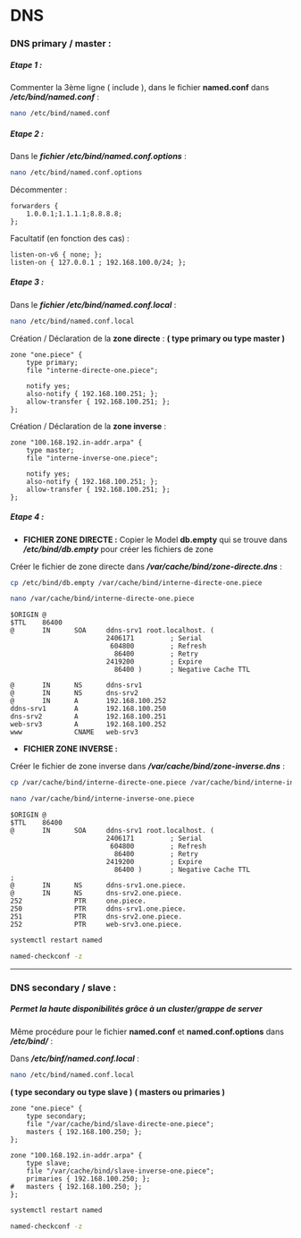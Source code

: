 # DNS

### DNS primary / master :

##### Etape 1 :
Commenter la 3ème ligne ( include ), dans le fichier __named.conf__ dans ***/etc/bind/named.conf*** :
```sh
nano /etc/bind/named.conf
```

##### Etape 2 :
Dans le ***fichier /etc/bind/named.conf.options*** : 
```sh
nano /etc/bind/named.conf.options
```
Décommenter :
```
forwarders {
    1.0.0.1;1.1.1.1;8.8.8.8;
};
```
Facultatif (en fonction des cas) :
```
listen-on-v6 { none; };
listen-on { 127.0.0.1 ; 192.168.100.0/24; };
```
##### Etape 3 :
Dans le ***fichier /etc/bind/named.conf.local*** :
```sh
nano /etc/bind/named.conf.local
```
Création / Déclaration de la __zone directe__ :
__( type primary ou type master )__
```
zone "one.piece" {
	type primary; 
    file "interne-directe-one.piece";

	notify yes;
    also-notify { 192.168.100.251; };
    allow-transfer { 192.168.100.251; };
};
```
Création / Déclaration de la __zone inverse__ :
```
zone "100.168.192.in-addr.arpa" {
    type master;
    file "interne-inverse-one.piece";

	notify yes;
    also-notify { 192.168.100.251; };
    allow-transfer { 192.168.100.251; };
};
```

##### Etape 4 :

-  **FICHIER ZONE DIRECTE :** 
Copier le Model __db.empty__ qui se trouve dans ***/etc/bind/db.empty*** pour créer les fichiers de zone

Créer le fichier de zone directe dans ***/var/cache/bind/zone-directe.dns*** :
```sh
cp /etc/bind/db.empty /var/cache/bind/interne-directe-one.piece
```

```sh
nano /var/cache/bind/interne-directe-one.piece
```

```
$ORIGIN @
$TTL    86400
@       IN      SOA     ddns-srv1 root.localhost. (
                        2406171         ; Serial
                         604800         ; Refresh
                          86400         ; Retry
                        2419200         ; Expire
                          86400 )       ; Negative Cache TTL

@       IN      NS      ddns-srv1
@       IN      NS      dns-srv2
@       IN      A       192.168.100.252
ddns-srv1       A       192.168.100.250
dns-srv2        A       192.168.100.251
web-srv3        A       192.168.100.252
www             CNAME   web-srv3
```


-  **FICHIER ZONE INVERSE :**

Créer le fichier de zone inverse dans ***/var/cache/bind/zone-inverse.dns*** :
```sh
cp /var/cache/bind/interne-directe-one.piece /var/cache/bind/interne-inverse-one.piece
```

```sh
nano /var/cache/bind/interne-inverse-one.piece 
```

```
$ORIGIN @
$TTL    86400
@       IN      SOA     ddns-srv1 root.localhost. (
                        2406171         ; Serial
                         604800         ; Refresh
                          86400         ; Retry
                        2419200         ; Expire
                          86400 )       ; Negative Cache TTL
;
@       IN      NS      ddns-srv1.one.piece.
@       IN      NS      dns-srv2.one.piece.
252             PTR     one.piece.
250             PTR     ddns-srv1.one.piece.
251             PTR     dns-srv2.one.piece.
252             PTR     web-srv3.one.piece.
```

```sh
systemctl restart named
```
```sh
named-checkconf -z
```

---
### DNS secondary / slave : 
##### Permet la haute disponibilités grâce à un cluster/grappe de server

Même procédure pour le fichier __named.conf__ et __named.conf.options__ dans ***/etc/bind/*** :

Dans ***/etc/binf/named.conf.local*** :
```sh 
nano /etc/bind/named.conf.local 
```
__( type secondary ou type slave )__
__( masters ou primaries )__
```
zone "one.piece" {
    type secondary;
    file "/var/cache/bind/slave-directe-one.piece";
    masters { 192.168.100.250; };
};

zone "100.168.192.in-addr.arpa" {
    type slave;
    file "/var/cache/bind/slave-inverse-one.piece";
    primaries { 192.168.100.250; };
#   masters { 192.168.100.250; };
};
```

```sh
systemctl restart named
```
```sh
named-checkconf -z
```
